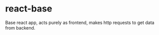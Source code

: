 # react-base
Base react app, acts purely as frontend, makes http requests to get data from backend.

